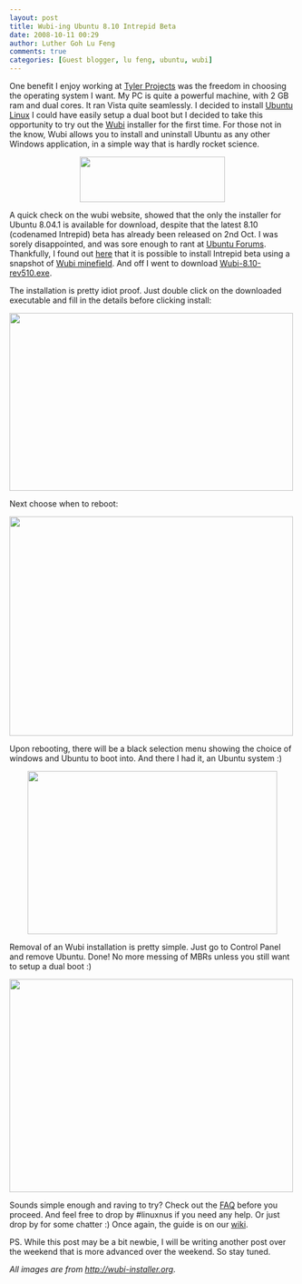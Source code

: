 ```yaml
---
layout: post
title: Wubi-ing Ubuntu 8.10 Intrepid Beta
date: 2008-10-11 00:29
author: Luther Goh Lu Feng
comments: true
categories: [Guest blogger, lu feng, ubuntu, wubi]
---
```

One benefit I enjoy working at <a href="http://www.tylerprojects.com/">Tyler Projects</a> was the freedom in choosing the operating system I want. My PC is quite a powerful machine, with 2 GB ram and dual cores. It ran Vista quite seamlessly. I decided to install <a href="http://www.ubuntu.com/">Ubuntu Linux</a> I could have easily setup a dual boot but I decided to take this opportunity to try out the <a href="http://wubi-installer.org/">Wubi</a> installer for the first time. For those not in the know, Wubi allows you to install and uninstall Ubuntu as any other Windows application, in a simple way that is hardly rocket science.

<div align="center">
<a href='http://linuxNUS.org/wp-content/uploads/2008/10/wubi_logo.gif'><img src="http://linuxNUS.org/wp-content/uploads/2008/10/wubi_logo.gif" alt="" title="wubi_logo" width="256" height="80" class="aligncenter size-full wp-image-98" /></a></div>

A quick check on the wubi website, showed that the only the installer for Ubuntu 8.04.1 is available for download, despite that the latest 8.10 (codenamed Intrepid) beta has already been released on 2nd Oct. I was sorely disappointed, and was sore enough to rant at <a href="http://ubuntuforums.org/">Ubuntu Forums</a>. Thankfully, I found out <a href="http://ubuntuforums.org/showthread.php?t=920502">here</a> that it is possible to install Intrepid beta using a snapshot of <a href="http://www.wubi-installer.org/devel/minefield/">Wubi minefield</a>. And off I went to download <a href="http://www.wubi-installer.org/devel/minefield/Wubi-8.10-rev510.exe">Wubi-8.10-rev510.exe</a>.

The installation is pretty idiot proof. Just double click on the downloaded executable and fill in the details before clicking install:

<a href='http://linuxNUS.org/wp-content/uploads/2008/10/wubi-123_small.png'><img src="http://linuxNUS.org/wp-content/uploads/2008/10/wubi-123_small.png" alt="" title="wubi-123_small" width="500" height="313" class="aligncenter size-full wp-image-103" /></a>

Next choose when to reboot:

<a href='http://linuxNUS.org/wp-content/uploads/2008/10/wubi-reboot.png'><img src="http://linuxNUS.org/wp-content/uploads/2008/10/wubi-reboot.png" alt="" title="wubi-reboot" width="500" height="386" class="aligncenter size-full wp-image-100" /></a>

Upon rebooting, there will be a black selection menu showing the choice of windows and Ubuntu to boot into. And there I had it, an Ubuntu system :)

<div align="center"><a href='http://linuxNUS.org/wp-content/uploads/2008/10/boot-screen.jpg'><img src="http://linuxNUS.org/wp-content/uploads/2008/10/boot-screen.jpg" alt="" title="boot-screen" width="440" height="287" class="aligncenter size-full wp-image-101" /></a></div>

Removal of an Wubi installation is pretty simple. Just go to Control Panel and remove Ubuntu. Done! No more messing of MBRs unless you still want to setup a dual boot :)

<a href='http://linuxNUS.org/wp-content/uploads/2008/10/wubi-uninstall_small.png'><img src="http://linuxNUS.org/wp-content/uploads/2008/10/wubi-uninstall_small.png" alt="" title="wubi-uninstall_small" width="500" height="375" class="aligncenter size-full wp-image-102" /></a>

Sounds simple enough and raving to try? Check out the <a href="http://wubi-installer.org/faq.php">FAQ</a> before you proceed. And feel free to drop by #linuxnus if you need any help. Or just drop by for some chatter :) Once again, the guide is on our <a href="http://opensource.nus.edu.sg/wiki/index.php/Connecting_to_IRC">wiki</a>.

PS. While this post may be a bit newbie, I will be writing another post over the weekend that is more advanced over the weekend. So stay tuned.

<em>All images are from <a href="http://wubi-installer.org">http://wubi-installer.org</a></em>.

